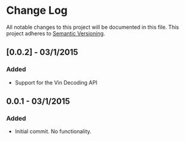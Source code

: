 # Change Log
All notable changes to this project will be documented in this file.
This project adheres to [Semantic Versioning](http://semver.org/).

## [0.0.2] - 03/1/2015
### Added
- Support for the Vin Decoding API

## 0.0.1 - 03/1/2015
### Added
- Initial commit. No functionality.